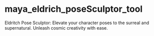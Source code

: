 # maya_eldrich_poseSculptor_tool
Eldritch Pose Sculptor: Elevate your character poses to the surreal and supernatural. Unleash cosmic creativity with ease.
